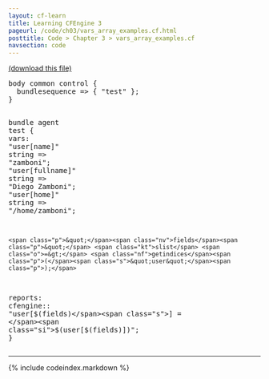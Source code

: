 ```yaml
---
layout: cf-learn
title: Learning CFEngine 3
pageurl: /code/ch03/vars_array_examples.cf.html
posttitle: Code > Chapter 3 > vars_array_examples.cf
navsection: code
---
```


[(download this file)](https://raw.github.com/zzamboni/cf-learn.info/master/src/ch03/vars_array_examples.cf)

<div class="highlight"><pre><span class="k">body</span> <span class="k">common</span> <span class="k">control</span> <span class="p">{</span>
  <span class="kr">bundlesequence</span> <span class="o">=&gt;</span> <span class="p">{</span> <span class="s">&quot;test&quot;</span> <span class="p">};</span>
<span class="p">}</span>

<span class="k">bundle</span> <span class="k">agent</span> <span class="nf">test</span>
<span class="p">{</span>
  <span class="kd">vars</span><span class="p">:</span>
    <span class="p">&quot;</span><span class="nv">user[name]</span><span class="p">&quot;</span>       <span class="kt">string</span> <span class="o">=&gt;</span> <span class="s">&quot;zamboni&quot;</span><span class="p">;</span>
    <span class="p">&quot;</span><span class="nv">user[fullname]</span><span class="p">&quot;</span>   <span class="kt">string</span> <span class="o">=&gt;</span> <span class="s">&quot;Diego Zamboni&quot;</span><span class="p">;</span>
    <span class="p">&quot;</span><span class="nv">user[home]</span><span class="p">&quot;</span>       <span class="kt">string</span> <span class="o">=&gt;</span> <span class="s">&quot;/home/zamboni&quot;</span><span class="p">;</span>

    <span class="p">&quot;</span><span class="nv">fields</span><span class="p">&quot;</span> <span class="kt">slist</span> <span class="o">=&gt;</span> <span class="nf">getindices</span><span class="p">(</span><span class="s">&quot;user&quot;</span><span class="p">);</span>

  <span class="kd">reports</span><span class="p">:</span>
    <span class="nc">cfengine</span><span class="p">::</span>
      <span class="s">&quot;user[</span><span class="si">$(fields)</span><span class="s">] = </span><span class="si">$(user[$(fields)])</span><span class="s">&quot;</span><span class="p">;</span>
<span class="p">}</span>
</pre></div>


----

{% include codeindex.markdown %}
